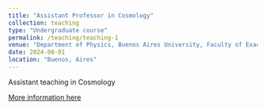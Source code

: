 ```yaml
---
title: "Assistant Professor in Cosmology"
collection: teaching
type: "Undergraduate course"
permalink: /teaching/teaching-1
venue: "Department of Physics, Buenos Aires University, Faculty of Exact and Natural Sciences"
date: 2024-08-01
location: "Buenos, Aires"
---
```


Assistant teaching in Cosmology

[More information here](https://materias.df.uba.ar/ca2024c2/)
